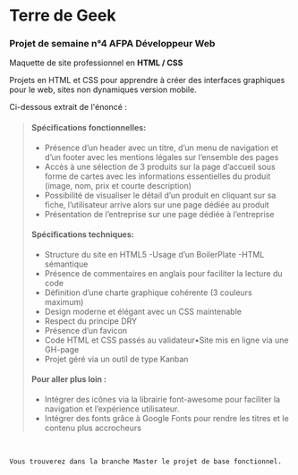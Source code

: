 
# Terre de Geek

### Projet de semaine n°4 AFPA Développeur Web 

Maquette de site professionnel en **HTML / CSS** 

Projets  en HTML et CSS pour apprendre à créer des interfaces graphiques pour le web, sites non dynamiques version mobile.

Ci-dessous extrait de l'énoncé :
 

> #### Spécifications fonctionnelles:
>- Présence d’un header avec un titre, d’un menu de navigation et d’un footer avec les mentions légales sur l’ensemble des pages
>- Accès à une sélection de 3 produits sur la page d’accueil sous forme de cartes avec les informations essentielles du produit (image, nom, prix et courte description)
>- Possibilité de visualiser le détail d’un produit en cliquant sur sa fiche, l’utilisateur arrive alors sur une page dédiée au produit
>- Présentation de l’entreprise sur une page dédiée à l’entreprise
>
>
> #### Spécifications techniques:
>- Structure du site en HTML5
>-Usage d’un BoilerPlate
>-HTML sémantique
>- Présence de commentaires en anglais pour faciliter la lecture du code
>- Définition d’une charte graphique cohérente (3 couleurs maximum)
>- Design moderne et élégant avec un CSS maintenable
>- Respect du principe DRY
>- Présence d’un favicon
>- Code HTML et CSS passés au validateur•Site mis en ligne via une GH-page
>- Projet géré via un outil de type Kanban
>
>
> #### Pour aller plus loin :
>- Intégrer des icônes via la librairie font-awesome pour faciliter la navigation et l’expérience utilisateur.
>- Intégrer des fonts grâce à Google Fonts pour rendre les titres et le contenu plus accrocheurs


&nbsp;


    Vous trouverez dans la branche Master le projet de base fonctionnel.

&nbsp;
